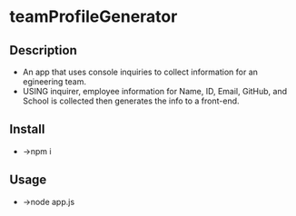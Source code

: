 # teamProfileGenerator

## Description
- An app that uses console inquiries to collect information for an egineering team.
- USING inquirer, employee information for Name, ID, Email, GitHub, and School is collected then generates the info to a front-end.

## Install
- ->npm i

## Usage
- ->node app.js

